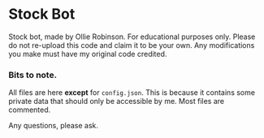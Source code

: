 # Stock Bot
Stock bot, made by Ollie Robinson.
For educational purposes only. Please do not re-upload this code and claim it to be your own. Any modifications you make must have my original code credited.

### Bits to note.
All files are here **except** for `config.json`. This is because it contains some private data that should only be accessible by me.
Most files are commented.

Any questions, please ask.
